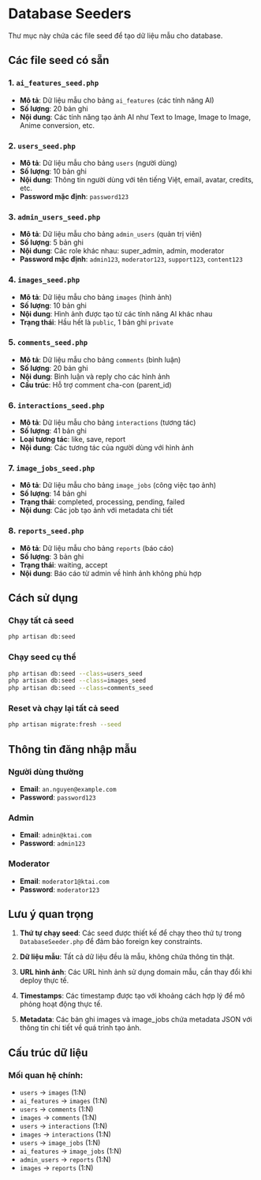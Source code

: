 # Database Seeders

Thư mục này chứa các file seed để tạo dữ liệu mẫu cho database.

## Các file seed có sẵn

### 1. `ai_features_seed.php`
- **Mô tả**: Dữ liệu mẫu cho bảng `ai_features` (các tính năng AI)
- **Số lượng**: 20 bản ghi
- **Nội dung**: Các tính năng tạo ảnh AI như Text to Image, Image to Image, Anime conversion, etc.

### 2. `users_seed.php`
- **Mô tả**: Dữ liệu mẫu cho bảng `users` (người dùng)
- **Số lượng**: 10 bản ghi
- **Nội dung**: Thông tin người dùng với tên tiếng Việt, email, avatar, credits, etc.
- **Password mặc định**: `password123`

### 3. `admin_users_seed.php`
- **Mô tả**: Dữ liệu mẫu cho bảng `admin_users` (quản trị viên)
- **Số lượng**: 5 bản ghi
- **Nội dung**: Các role khác nhau: super_admin, admin, moderator
- **Password mặc định**: `admin123`, `moderator123`, `support123`, `content123`

### 4. `images_seed.php`
- **Mô tả**: Dữ liệu mẫu cho bảng `images` (hình ảnh)
- **Số lượng**: 10 bản ghi
- **Nội dung**: Hình ảnh được tạo từ các tính năng AI khác nhau
- **Trạng thái**: Hầu hết là `public`, 1 bản ghi `private`

### 5. `comments_seed.php`
- **Mô tả**: Dữ liệu mẫu cho bảng `comments` (bình luận)
- **Số lượng**: 20 bản ghi
- **Nội dung**: Bình luận và reply cho các hình ảnh
- **Cấu trúc**: Hỗ trợ comment cha-con (parent_id)

### 6. `interactions_seed.php`
- **Mô tả**: Dữ liệu mẫu cho bảng `interactions` (tương tác)
- **Số lượng**: 41 bản ghi
- **Loại tương tác**: like, save, report
- **Nội dung**: Các tương tác của người dùng với hình ảnh

### 7. `image_jobs_seed.php`
- **Mô tả**: Dữ liệu mẫu cho bảng `image_jobs` (công việc tạo ảnh)
- **Số lượng**: 14 bản ghi
- **Trạng thái**: completed, processing, pending, failed
- **Nội dung**: Các job tạo ảnh với metadata chi tiết

### 8. `reports_seed.php`
- **Mô tả**: Dữ liệu mẫu cho bảng `reports` (báo cáo)
- **Số lượng**: 3 bản ghi
- **Trạng thái**: waiting, accept
- **Nội dung**: Báo cáo từ admin về hình ảnh không phù hợp

## Cách sử dụng

### Chạy tất cả seed
```bash
php artisan db:seed
```

### Chạy seed cụ thể
```bash
php artisan db:seed --class=users_seed
php artisan db:seed --class=images_seed
php artisan db:seed --class=comments_seed
```

### Reset và chạy lại tất cả seed
```bash
php artisan migrate:fresh --seed
```

## Thông tin đăng nhập mẫu

### Người dùng thường
- **Email**: `an.nguyen@example.com`
- **Password**: `password123`

### Admin
- **Email**: `admin@ktai.com`
- **Password**: `admin123`

### Moderator
- **Email**: `moderator1@ktai.com`
- **Password**: `moderator123`

## Lưu ý quan trọng

1. **Thứ tự chạy seed**: Các seed được thiết kế để chạy theo thứ tự trong `DatabaseSeeder.php` để đảm bảo foreign key constraints.

2. **Dữ liệu mẫu**: Tất cả dữ liệu đều là mẫu, không chứa thông tin thật.

3. **URL hình ảnh**: Các URL hình ảnh sử dụng domain mẫu, cần thay đổi khi deploy thực tế.

4. **Timestamps**: Các timestamp được tạo với khoảng cách hợp lý để mô phỏng hoạt động thực tế.

5. **Metadata**: Các bản ghi images và image_jobs chứa metadata JSON với thông tin chi tiết về quá trình tạo ảnh.

## Cấu trúc dữ liệu

### Mối quan hệ chính:
- `users` → `images` (1:N)
- `ai_features` → `images` (1:N)
- `users` → `comments` (1:N)
- `images` → `comments` (1:N)
- `users` → `interactions` (1:N)
- `images` → `interactions` (1:N)
- `users` → `image_jobs` (1:N)
- `ai_features` → `image_jobs` (1:N)
- `admin_users` → `reports` (1:N)
- `images` → `reports` (1:N) 
